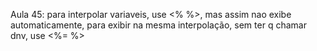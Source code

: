 Aula 45: para interpolar variaveis, use <% %>, mas assim nao exibe automaticamente, para exibir na mesma interpolação, sem ter q chamar dnv, use <%= %>
